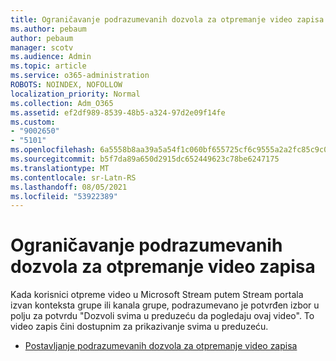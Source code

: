 ```yaml
---
title: Ograničavanje podrazumevanih dozvola za otpremanje video zapisa
ms.author: pebaum
author: pebaum
manager: scotv
ms.audience: Admin
ms.topic: article
ms.service: o365-administration
ROBOTS: NOINDEX, NOFOLLOW
localization_priority: Normal
ms.collection: Adm_O365
ms.assetid: ef2df989-8539-48b5-a324-97d2e09f14fe
ms.custom:
- "9002650"
- "5101"
ms.openlocfilehash: 6a5558b8aa39a5a54f1c060bf655725cf6c9555a2a2fc85c9c0b17ec4d27ed6f
ms.sourcegitcommit: b5f7da89a650d2915dc652449623c78be6247175
ms.translationtype: MT
ms.contentlocale: sr-Latn-RS
ms.lasthandoff: 08/05/2021
ms.locfileid: "53922389"
---
```

# <a name="restrict-default-video-upload-permissions"></a>Ograničavanje podrazumevanih dozvola za otpremanje video zapisa

Kada korisnici otpreme video u Microsoft Stream putem Stream portala izvan konteksta grupe ili kanala grupe, podrazumevano je potvrđen izbor u polju za potvrdu "Dozvoli svima u preduzeću da pogledaju ovaj video". To video zapis čini dostupnim za prikazivanje svima u preduzeću.

- [Postavljanje podrazumevanih dozvola za otpremanje video zapisa](/stream/default-video-permissions)
